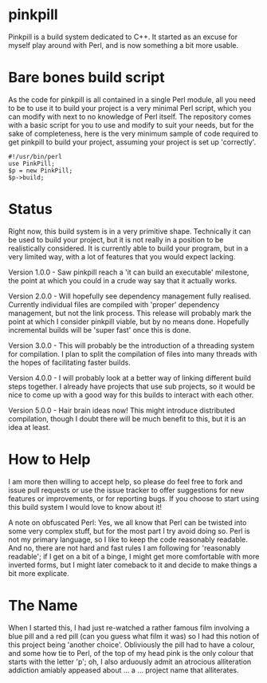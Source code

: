 pinkpill
========
Pinkpill is a build system dedicated to C++. It started as an excuse for myself play around with Perl, and is now something a bit more usable.

Bare bones build script
=======================
As the code for pinkpill is all contained in a single Perl module, all you need to be to use it to build your project is a very minimal Perl script, which you can modify with next to no knowledge of Perl itself. The repository comes with a basic script for you to use and modify to suit your needs, but for the sake of completeness, here is the very minimum sample of code required to get pinkpill to build your project, assuming your project is set up 'correctly'.

    #!/usr/bin/perl
    use PinkPill;
    $p = new PinkPill;
    $p->build;

Status
======
Right now, this build system is in a very primitive shape. Technically it can be used to build your project, but it is not really in a position to be realistically considered. It is currently able to build your program, but in a very limited way, with a lot of features that you would expect lacking.

Version 1.0.0 - Saw pinkpill reach a 'it can build an executable' milestone, the point at which you could in a crude way say that it actually works.

Version 2.0.0 - Will hopefully see dependency management fully realised. Currently individual files are compiled with 'proper' dependency management, but not the link process. This release will probably mark the point at which I consider pinkpill viable, but by no means done. Hopefully incremental builds will be 'super fast' once this is done.

Version 3.0.0 - This will probably be the introduction of a threading system for compilation. I plan to split the compilation of files into many threads with the hopes of facilitating faster builds. 

Version 4.0.0 - I will probably look at a better way of linking different build steps together. I already have projects that use sub projects, so it would be nice to come up with a good way for this builds to interact with each other.

Version 5.0.0 - Hair brain ideas now! This might introduce distributed compilation, though I doubt there will be much benefit to this, but it is an idea at least. 

How to Help
===========
I am more then willing to accept help, so please do feel free to fork and issue pull requests or use the issue tracker to offer suggestions for new features or improvements, or for reporting bugs. If you choose to start using this build system I would love to know about it!

A note on obfuscated Perl: Yes, we all know that Perl can be twisted into some very complex stuff, but for the most part I try avoid doing so. Perl is not my primary language, so I like to keep the code reasonably readable. And no, there are not hard and fast rules I am following for 'reasonably readable'; if I get on a bit of a binge, I might get more comfortable with more inverted forms, but I might later comeback to it and decide to make things a bit more explicate.

The Name
========
When I started this, I had just re-watched a rather famous film involving a blue pill and a red pill (can you guess what film it was) so I had this notion of this project being 'another choice'. Obliviously the pill had to have a colour, and some how tie to Perl, of the top of my head pink is the only colour that starts with the letter 'p'; oh, I also arduously admit an atrocious alliteration addiction amiably appeased about ... a ... project name that alliterates.   
